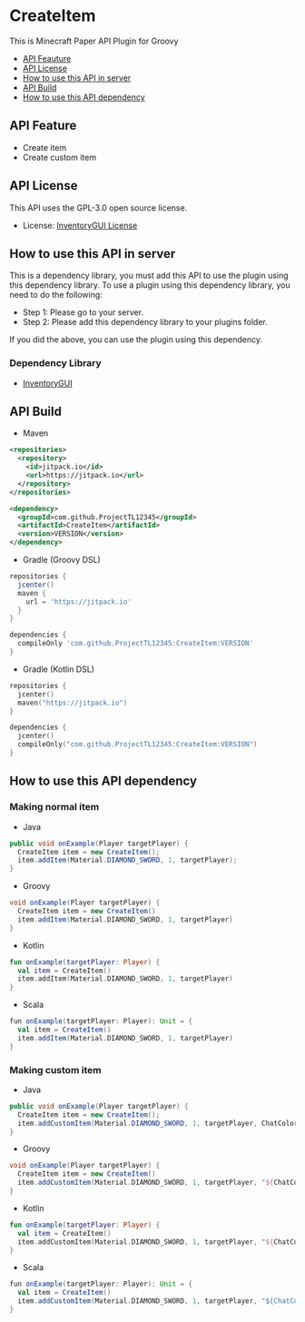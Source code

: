 # CreateItem
This is Minecraft Paper API Plugin for Groovy

* [API Feauture](https://github.com/ProjectTL12345/CreateItem#api-feature)
* [API License](https://github.com/ProjectTL12345/CreateItem#api-license)
* [How to use this API in server](https://github.com/ProjectTL12345/CreateItem#how-to-use-this-api-in-server)
* [API Build](https://github.com/ProjectTL12345/CreateItem#api-build)
* [How to use this API dependency](https://github.com/ProjectTL12345/CreateItem#how-to-use-this-api-dependency)

## API Feature
* Create item
* Create custom item

## API License
This API uses the GPL-3.0 open source license.
* License: [InventoryGUI License](https://github.com/ProjectTL12345/CreateItem/blob/master/LICENSE)

## How to use this API in server
This is a dependency library, you must add this API to use the plugin using this dependency library.
To use a plugin using this dependency library, you need to do the following:

* Step 1: Please go to your server.
* Step 2: Please add this dependency library to your plugins folder.

If you did the above, you can use the plugin using this dependency.
### Dependency Library
* [InventoryGUI](https://github.com/ProjectTL12345/InventoryGUI)

## API Build

* Maven
```XML
<repositories>
  <repository>
    <id>jitpack.io</id>
    <url>https://jitpack.io</url>
  </repository>
</repositories>

<dependency>
  <groupId>com.github.ProjectTL12345</groupId>
  <artifactId>CreateItem</artifactId>
  <version>VERSION</version>
</dependency>
```

* Gradle (Groovy DSL)
```groovy
repositories {
  jcenter()
  maven {
    url = 'https://jitpack.io'
  }
}

dependencies {
  compileOnly 'com.github.ProjectTL12345:CreateItem:VERSION'
}
```

* Gradle (Kotlin DSL)
```kotlin
repositories {
  jcenter()
  maven("https://jitpack.io")
}

dependencies {
  jcenter()
  compileOnly("com.github.ProjectTL12345:CreateItem:VERSION")
}
```

## How to use this API dependency
### Making normal item

* Java
```Java
public void onExample(Player targetPlayer) {
  CreateItem item = new CreateItem();
  item.addItem(Material.DIAMOND_SWORD, 1, targetPlayer);
}
```

* Groovy
```Groovy
void onExample(Player targetPlayer) {
  CreateItem item = new CreateItem()
  item.addItem(Material.DIAMOND_SWORD, 1, targetPlayer)
}
```
  
* Kotlin
```Kotlin
fun onExample(targetPlayer: Player) {
  val item = CreateItem()
  item.addItem(Material.DIAMOND_SWORD, 1, targetPlayer)
}
```

* Scala
```Scala
fun onExample(targetPlayer: Player): Unit = {
  val item = CreateItem()
  item.addItem(Material.DIAMOND_SWORD, 1, targetPlayer)
}
```

### Making custom item

* Java
```Java
public void onExample(Player targetPlayer) {
  CreateItem item = new CreateItem();
  item.addCustomItem(Material.DIAMOND_SWORD, 1, targetPlayer, ChatColor.GREEN + "Test", null");
}
```

* Groovy
```Groovy
void onExample(Player targetPlayer) {
  CreateItem item = new CreateItem()
  item.addCustomItem(Material.DIAMOND_SWORD, 1, targetPlayer, "${ChatColor.GREEN}Test", null") // Parentheses can be omitted
}
```
  
* Kotlin
```Kotlin
fun onExample(targetPlayer: Player) {
  val item = CreateItem()
  item.addCustomItem(Material.DIAMOND_SWORD, 1, targetPlayer, "${ChatColor.GREEN}Test", null")
}
```

* Scala
```Scala
fun onExample(targetPlayer: Player): Unit = {
  val item = CreateItem()
  item.addCustomItem(Material.DIAMOND_SWORD, 1, targetPlayer, "${ChatColor.GREEN}Test", null")
}
```
